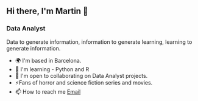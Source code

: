 ## Hi there, I'm Martin 👋

### Data Analyst

Data to generate information, information to generate learning, learning to generate information.


- 🌍  I'm based in Barcelona.
- 🧠  I'm learning - Python and R
- 🤝  I'm open to collaborating on Data Analyst projects.
- ⚡Fans of horror and science fiction series and movies.
- 📫 How to reach me [Email](martinrvilla@gmail.com)

